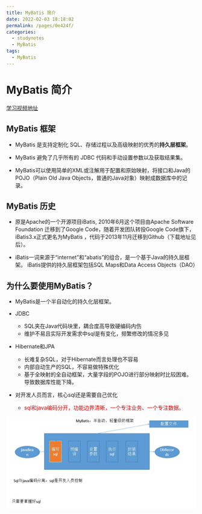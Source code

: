 ```yaml
---
title: MyBatis 简介
date: 2022-02-03 18:18:02
permalink: /pages/0e424f/
categories:
  - studynotes
  - MyBatis
tags:
  - MyBatis
---
```

# MyBatis 简介

[学习视频地址](https://www.bilibili.com/video/BV1mW411M737?from=search&seid=11694251287569762189&spm_id_from=333.337.0.0)

## MyBatis 框架<badge text="MyBatis(v3.4.1)" />

+ MyBatis 是支持定制化 SQL、存储过程以及高级映射的优秀的**持久层框架**。

+ MyBatis 避免了几乎所有的 JDBC 代码和手动设置参数以及获取结果集。

+ MyBatis可以使用简单的XML或注解用于配置和原始映射，将接口和Java的POJO（Plain Old Java Objects，普通的Java对象）映射成数据库中的记录。

## MyBatis 历史

+ 原是Apache的一个开源项目iBatis, 2010年6月这个项目由Apache Software Foundation 迁移到了Google Code，随着开发团队转投Google Code旗下， iBatis3.x正式更名为MyBatis ，代码于2013年11月迁移到Github（下载地址见后）。

+ iBatis一词来源于“internet”和“abatis”的组合，是一个基于Java的持久层框架。 iBatis提供的持久层框架包括SQL Maps和Data Access Objects（DAO）

## 为什么要使用MyBatis？

+ MyBatis是一个半自动化的持久化层框架。
+ JDBC
  + SQL夹在Java代码块里，耦合度高导致硬编码内伤
  + 维护不易且实际开发需求中sql是有变化，频繁修改的情况多见

+ Hibernate和JPA
  + 长难复杂SQL，对于Hibernate而言处理也不容易
  + 内部自动生产的SQL，不容易做特殊优化
  + 基于全映射的全自动框架，大量字段的POJO进行部分映射时比较困难。导致数据库性能下降。

+ 对开发人员而言，核心sql还是需要自己优化
  + <font color="dd0000" >sql和java编码分开，功能边界清晰，一个专注业务、一个专注数据。</font>

![1643883379251](./images/00/01.png)

<Vssue title="Vssue Demo4"/>

